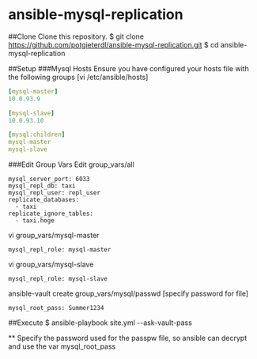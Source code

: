 # ansible-mysql-replication
##Clone
Clone this repository.
$ git clone https://github.com/potgieterdl/ansible-mysql-replication.git
$ cd ansible-mysql-replication

##Setup
###Mysql Hosts
Ensure you have configured your hosts file with the following groups [vi /etc/ansible/hosts]
```yml
[mysql-master]
10.0.93.9

[mysql-slave]
10.0.93.10

[mysql:children]
mysql-master
mysql-slave
```
###Edit Group Vars
Edit group_vars/all
```
mysql_server_port: 6033
mysql_repl_db: taxi
mysql_repl_user: repl_user
replicate_databases:
  - taxi
replicate_ignore_tables:
  - taxi.hoge
```

vi group_vars/mysql-master
```
mysql_repl_role: mysql-master
```
vi group_vars/mysql-slave
```
mysql_repl_role: mysql-slave
```
ansible-vault create group_vars/mysql/passwd [specify password for file]
```
mysql_root_pass: Summer1234
```

##Execute
$ ansible-playbook site.yml --ask-vault-pass

** Specify the password used for the passpw file, so ansible can decrypt and use the var mysql_root_pass
